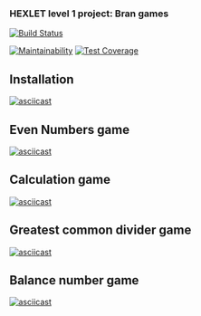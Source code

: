### HEXLET level 1 project: Bran games
[![Build Status](https://travis-ci.org/ElHexio/project-lvl1-s360.svg?branch=master)](https://travis-ci.org/ElHexio/project-lvl1-s360)

[![Maintainability](https://api.codeclimate.com/v1/badges/e9e368ae8ccb7876e11e/maintainability)](https://codeclimate.com/github/ElHexio/project-lvl1-s360/maintainability)
[![Test Coverage](https://api.codeclimate.com/v1/badges/e9e368ae8ccb7876e11e/test_coverage)](https://codeclimate.com/github/ElHexio/project-lvl1-s360/test_coverage)

## Installation
[![asciicast](https://asciinema.org/a/t4czJfIttz0LKHz7Krq0q3rEK.png)](https://asciinema.org/a/t4czJfIttz0LKHz7Krq0q3rEK)

## Even Numbers game
[![asciicast](https://asciinema.org/a/HLtUZTcrZmlYLxeaFDZNsYGWe.png)](https://asciinema.org/a/HLtUZTcrZmlYLxeaFDZNsYGWe)

## Calculation game
[![asciicast](https://asciinema.org/a/HrYodOzfuimXZIbVNXEPeGaH7.png)](https://asciinema.org/a/HrYodOzfuimXZIbVNXEPeGaH7)

## Greatest common divider game
[![asciicast](https://asciinema.org/a/Wf7LcbwPC43NDNmHkJni2kg46.png)](https://asciinema.org/a/Wf7LcbwPC43NDNmHkJni2kg46)

## Balance number game
[![asciicast](https://asciinema.org/a/h1RtXfSm1k11UeqTYF2mu8hp7.png)](https://asciinema.org/a/h1RtXfSm1k11UeqTYF2mu8hp7)
